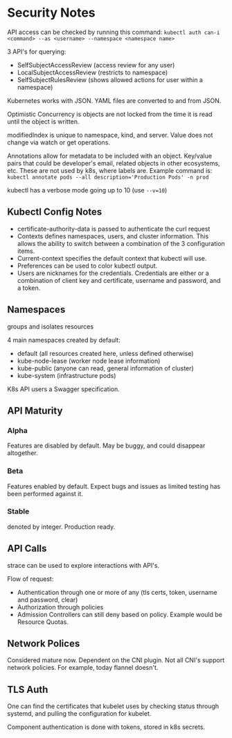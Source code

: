 # Security Notes

API access can be checked by running this command:
`kubectl auth can-i <command> --as <username> --namespace <namespace name>`

3 API's for querying:
- SelfSubjectAccessReview (access review for any user)
- LocalSubjectAccessReview (restricts to namespace)
- SelfSubjectRulesReview (shows allowed actions for user within a namespace)

Kubernetes works with JSON.  YAML files are converted to and from JSON.

Optimistic Concurrency is objects are not locked from the time it is read until the object is written.

modifiedIndex is unique to namespace, kind, and server.  Value does not change via watch or get operations.

Annotations allow for metadata to be included with an object.  Key/value pairs that could be developer's email, related objects in other ecosystems, etc.  These are not used by k8s, where labels are.  Example command is:
`kubectl annotate pods --all description='Production Pods' -n prod`

kubectl has a verbose mode going up to 10 (use `--v=10`)

## Kubectl Config Notes

- certificate-authority-data is passed to authenticate the curl request
- Contexts defines namespaces, users, and cluster information.  This allows the ability to switch between a combination of the 3 configuration items.
- Current-context specifies the default context that kubectl will use.
- Preferences can be used to color kubectl output.
- Users are nicknames for the credentials.  Credentials are either or a combination of client key and certificate, username and password, and a token.

## Namespaces

groups and isolates resources

4 main namespaces created by default:
- default (all resources created here, unless defined otherwise)
- kube-node-lease (worker node lease information)
- kube-public (anyone can read, general information of cluster)
- kube-system (infrastructure pods)

K8s API users a Swagger specification.

## API Maturity

### Alpha

Features are disabled by default.  May be buggy, and could disappear altogether.

### Beta

Features enabled by default.  Expect bugs and issues as limited testing has been performed against it.

### Stable

denoted by integer.  Production ready.

## API Calls

strace can be used to explore interactions with API's.

Flow of request:

- Authentication through one or more of any (tls certs, token, username and password, clear)
- Authorization through policies
- Admission Controllers can still deny based on policy.  Example would be Resource Quotas.

## Network Polices

Considered mature now.  Dependent on the CNI plugin.  Not all CNI's support network policies.  For example, today flannel doesn't.  

## TLS Auth

One can find the certificates that kubelet uses by checking status through systemd, and pulling the configuration for kubelet.

Component authentication is done with tokens, stored in k8s secrets.
